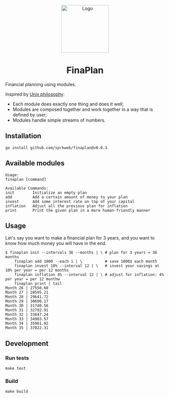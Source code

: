 <p align="center">
    <img src="https://raw.githubusercontent.com/sprkweb/finaplan-cli/master/icon.svg" alt="Logo" width="150" height="150" />
</p>

<h1 align="center">FinaPlan</h1>

Financial planning using modules.

Inspired by [Unix philosophy](https://en.wikipedia.org/wiki/Unix_philosophy):

- Each module does exactly one thing and does it well;
- Modules are composed together and work together in a way that is defined by user;
- Modules handle simple streams of numbers.

## Installation

    go install github.com/sprkweb/finaplan@v0.0.3

## Available modules

    Usage:
    finaplan [command]

    Available Commands:
    init        Initialize an empty plan
    add         Add a certain amount of money to your plan
    invest      Add some interest rate on top of your capital
    inflation   Adjust all the previous plan for inflation
    print       Print the given plan in a more human-friendly manner

## Usage

Let's say you want to make a financial plan for 3 years,
and you want to know how much money you will have in the end.

    $ finaplan init --intervals 36 --months | \ # plan for 3 years = 36 months
        finaplan add 1000 --each 1 | \          # save 1000$ each month
        finaplan invest 10% --interval 12 | \   # invest your savings at 10% per year = per 12 months
        finaplan inflation 4% --interval 12 | \ # adjust for inflation: 4% per year = per 12 monthw
        finaplan print | tail
    Month 26 | 27550.60
    Month 27 | 28595.21
    Month 28 | 29641.72
    Month 29 | 30690.17
    Month 30 | 31740.56
    Month 31 | 32792.91
    Month 32 | 33847.24
    Month 33 | 34903.57
    Month 34 | 35961.92
    Month 35 | 37022.31

## Development

### Run tests

    make test

### Build

    make build
